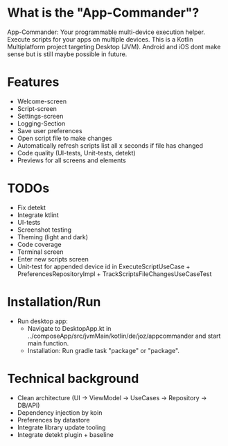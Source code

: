 # What is the "App-Commander"?

App-Commander: Your programmable multi-device execution helper. Execute scripts for your apps on
multiple devices.
This is a Kotlin Multiplatform project targeting Desktop (JVM). Android and iOS dont make sense but
is still maybe possible in future.

# Features

- Welcome-screen
- Script-screen
- Settings-screen
- Logging-Section
- Save user preferences
- Open script file to make changes
- Automatically refresh scripts list all x seconds if file has changed
- Code quality (UI-tests, Unit-tests, detekt)
- Previews for all screens and elements

# TODOs

- Fix detekt
- Integrate ktlint
- UI-tests
- Screenshot testing
- Theming (light and dark)
- Code coverage
- Terminal screen
- Enter new scripts screen
- Unit-test for appended device id in ExecuteScriptUseCase + PreferencesRepositoryImpl +
  TrackScriptsFileChangesUseCaseTest

# Installation/Run

- Run desktop app:
    - Navigate to DesktopApp.kt in ../composeApp/src/jvmMain/kotlin/de/joz/appcommander and start
      main function.
    - Installation: Run gradle task "package" or "package<platform>".

# Technical background

- Clean architecture (UI -> ViewModel -> UseCases -> Repository -> DB/API)
- Dependency injection by koin
- Preferences by datastore
- Integrate library update tooling
- Integrate detekt plugin + baseline
